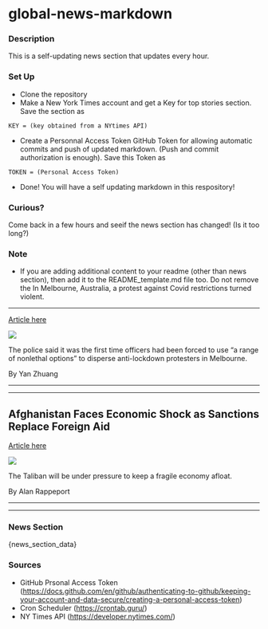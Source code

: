 # global-news-markdown

### Description 
This is a self-updating news section that updates every hour.

### Set Up 
* Clone the repository
* Make a New York Times account and get a Key for top stories section. Save the section as 
 ```
 KEY = (key obtained from a NYtimes API)
 ```
*  Create a Personnal Access Token GitHub Token for allowing automatic commits and push of updated markdown. (Push and commit authorization is enough). Save this Token as 
```
TOKEN = (Personal Access Token)
```
* Done! You will have a self updating markdown in this respository!

### Curious?
Come back in a few hours and seeif the news section has changed! (Is it too long?)

### Note
* If you are adding additional content to your readme (other than news section), then add it to the README_template.md file too. Do not remove the In Melbourne, Australia, a protest against Covid restrictions turned violent.
-----------------------------------------------------------------------------

[Article here](https://www.nytimes.com/2021/08/21/world/australia/melbourne-protests-covid-restrictions.html)

[![](https://static01.nyt.com/images/2021/08/21/world/21virus-briefing-oz-protests/merlin_193494093_43aeb0fb-7671-4f97-858d-47ab6368be91-superJumbo.jpg)](https://www.nytimes.com/2021/08/21/world/australia/melbourne-protests-covid-restrictions.html)

The police said it was the first time officers had been forced to use “a range of nonlethal options” to disperse anti-lockdown protesters in Melbourne.

By Yan Zhuang

* * *

* * *

Afghanistan Faces Economic Shock as Sanctions Replace Foreign Aid
-----------------------------------------------------------------

[Article here](https://www.nytimes.com/2021/08/21/business/afghanistan-economy.html)

[![](https://static01.nyt.com/images/2021/08/21/business/20JPdc-afghanistan-Economy-print/merlin_193475193_521357b7-3c9c-4543-842d-b5bd33d1c8f3-superJumbo.jpg)](https://www.nytimes.com/2021/08/21/business/afghanistan-economy.html)

The Taliban will be under pressure to keep a fragile economy afloat.

By Alan Rappeport

* * *

* * *

### News Section 
{news_section_data}


### Sources 
* GitHub Prsonal Access Token (https://docs.github.com/en/github/authenticating-to-github/keeping-your-account-and-data-secure/creating-a-personal-access-token)
* Cron Scheduler (https://crontab.guru/)
* NY Times API (https://developer.nytimes.com/)
